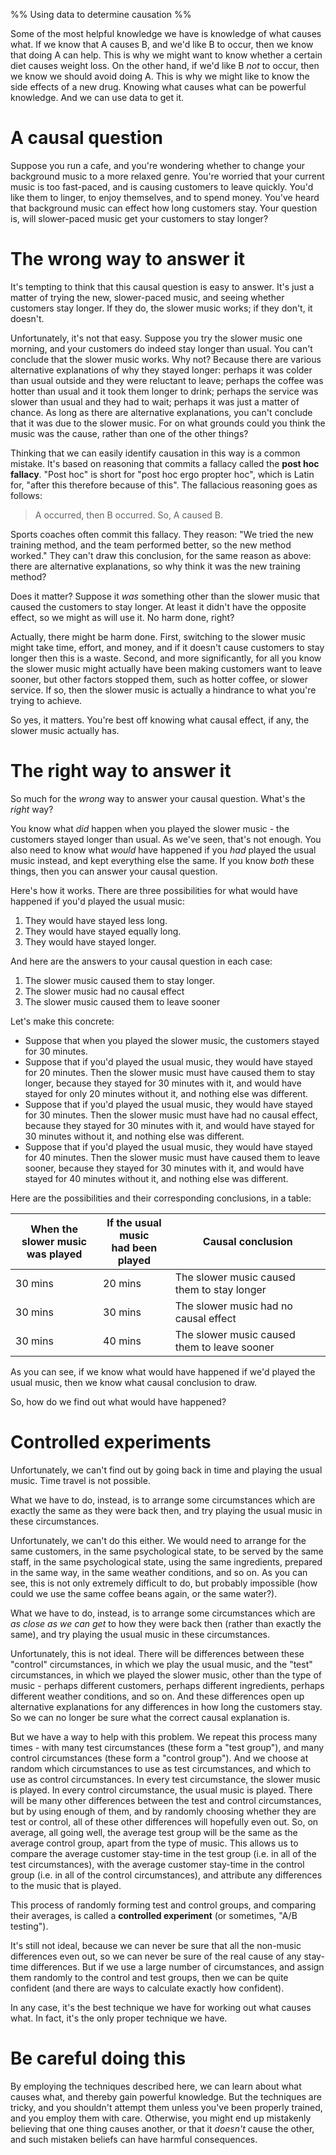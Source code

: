 %% Using data to determine causation %%

Some of the most helpful knowledge we have is knowledge of what causes what. If we know that A causes B, and we'd like B to occur, then we know that doing A can help. This is why we might want to know whether a certain diet causes weight loss. On the other hand, if we'd like B *not* to occur, then we know we should avoid doing A. This is why we might like to know the side effects of a new drug. Knowing what causes what can be powerful knowledge. And we can use data to get it.

# A causal question

Suppose you run a cafe, and you're wondering whether to change your background music to a more relaxed genre. You're worried that your current music is too fast-paced, and is causing customers to leave quickly. You'd like them to linger, to enjoy themselves, and to spend money. You've heard that background music can effect how long customers stay. Your question is, will slower-paced music get your customers to stay longer?

# The wrong way to answer it

It's tempting to think that this causal question is easy to answer. It's just a matter of trying the new, slower-paced music, and seeing whether customers stay longer. If they do, the slower music works; if they don't, it doesn't.

Unfortunately, it's not that easy. Suppose you try the slower music one morning, and your customers do indeed stay longer than usual. You can't conclude that the slower music works. Why not? Because there are various alternative explanations of why they stayed longer: perhaps it was colder than usual outside and they were reluctant to leave; perhaps the coffee was hotter than usual and it took them longer to drink; perhaps the service was slower than usual and they had to wait; perhaps it was just a matter of chance. As long as there are alternative explanations, you can't conclude that it was due to the slower music. For on what grounds could you think the music was the cause, rather than one of the other things?

Thinking that we can easily identify causation in this way is a common mistake. It's based on reasoning that commits a fallacy called the **post hoc fallacy**. "Post hoc" is short for "post hoc ergo propter hoc", which is Latin for, "after this therefore because of this". The fallacious reasoning goes as follows:

> A occurred, then B occurred. So, A caused B.

Sports coaches often commit this fallacy. They reason: "We tried the new training method, and the team performed better, so the new method worked." They can't draw this conclusion, for the same reason as above: there are alternative explanations, so why think it was the new training method?  

Does it matter? Suppose it *was* something other than the slower music that caused the customers to stay longer. At least it didn't have the opposite effect, so we might as will use it. No harm done, right?

Actually, there might be harm done. First, switching to the slower music might take time, effort, and money, and if it doesn't cause customers to stay longer then this is a waste. Second, and more significantly, for all you know the slower music might actually have been making customers want to leave sooner, but other factors stopped them, such as hotter coffee, or slower service. If so, then the slower music is actually a hindrance to what you're trying to achieve.

So yes, it matters. You're best off knowing what causal effect, if any, the slower music actually has.

# The right way to answer it

So much for the *wrong* way to answer your causal question. What's the *right* way?

You know what *did* happen when you played the slower music - the customers stayed longer than usual. As we've seen, that's not enough. You also need to know what *would* have happened if you *had* played the usual music instead, and kept everything else the same. If you know *both* these things, then you can answer your causal question.

Here's how it works. There are three possibilities for what would have happened if you'd played the usual music:

1. They would have stayed less long.
1. They would have stayed equally long.
1. They would have stayed longer.

And here are the answers to your causal question in each case:

1. The slower music caused them to stay longer.
1. The slower music had no causal effect
1. The slower music caused them to leave sooner

Let's make this concrete:

- Suppose that when you played the slower music, the customers stayed for 30 minutes.
- Suppose that if you'd played the usual music, they would have stayed for 20 minutes. Then the slower music must have caused them to stay longer, because they stayed for 30 minutes with it, and would have stayed for only 20 minutes without it, and nothing else was different.
- Suppose that if you'd played the usual music, they would have stayed for 30 minutes. Then the slower music must have had no causal effect, because they stayed for 30 minutes with it, and would have stayed for 30 minutes without it, and nothing else was different.
- Suppose that if you'd played the usual music, they would have stayed for 40 minutes. Then the slower music must have caused them to leave sooner, because they stayed for 30 minutes with it, and would have stayed for 40 minutes without it, and nothing else was different.

Here are the possibilities and their corresponding conclusions, in a table:

|When the slower music<br>was played|If the usual music<br>had been played|Causal conclusion|
|-------------------|------------------|----------|
|30 mins|20 mins|The slower music caused them to stay longer|
|30 mins|30 mins|The slower music had no causal effect|
|30 mins|40 mins|The slower music caused them to leave sooner|

As you can see, if we know what would have happened if we'd played the usual music, then we know what causal conclusion to draw. 

So, how do we find out what would have happened?

# Controlled experiments

Unfortunately, we can't find out by going back in time and playing the usual music. Time travel is not possible.

What we have to do, instead, is to arrange some circumstances which are exactly the same as they were back then, and try playing the usual music in these circumstances.

Unfortunately, we can't do this either. We would need to arrange for the same customers, in the same psychological state, to be served by the same staff, in the same psychological state, using the same ingredients, prepared in the same way, in the same weather conditions, and so on. As you can see, this is not only extremely difficult to do, but probably impossible (how could we use the same coffee beans again, or the same water?).

What we have to do, instead, is to arrange some circumstances which are *as close as we can get* to how they were back then (rather than exactly the same), and try playing the usual music in these circumstances.

Unfortunately, this is not ideal. There will be differences between these "control" circumstances, in which we play the usual music, and the "test" circumstances, in which we played the slower music, other than the type of music - perhaps different customers, perhaps different ingredients, perhaps different weather conditions, and so on. And these differences open up alternative explanations for any differences in how long the customers stay. So we can no longer be sure what the correct causal explanation is.

But we have a way to help with this problem. We repeat this process many times - with many test circumstances (these form a "test group"), and many control circumstances (these form a "control group"). And we choose at random which circumstances to use as test circumstances, and which to use as control circumstances. In every test circumstance, the slower music is played. In every control circumstance, the usual music is played. There will be many other differences between the test and control circumstances, but by using enough of them, and by randomly choosing whether they are test or control, all of these other differences will hopefully even out. So, on average, all going well, the average test group will be the same as the average control group, apart from the type of music. This allows us to compare the average customer stay-time in the test group (i.e. in all of the test circumstances), with the average customer stay-time in the control group (i.e. in all of the control circumstances), and attribute any differences to the music that is played.

This process of randomly forming test and control groups, and comparing their averages, is called a **controlled experiment** (or sometimes, "A/B testing").

It's still not ideal, because we can never be sure that all the non-music differences even out, so we can never be sure of the real cause of any stay-time differences. But if we use a large number of circumstances, and assign them randomly to the control and test groups, then we can be quite confident (and there are ways to calculate exactly how confident).

In any case, it's the best technique we have for working out what causes what. In fact, it's the only proper technique we have.

# Be careful doing this

By employing the techniques described here, we can learn about what causes what, and thereby gain powerful knowledge. But the techniques are tricky, and you shouldn't attempt them unless you've been properly trained, and you employ them with care. Otherwise, you might end up mistakenly believing that one thing causes another, or that it *doesn't* cause the other, and such mistaken beliefs can have harmful consequences.